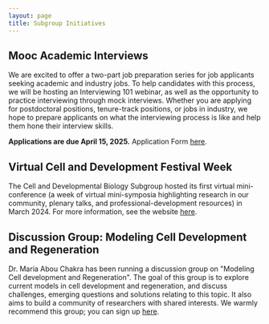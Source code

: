 ```yaml
---
layout: page
title: Subgroup Initiatives
---
```


## Mooc Academic Interviews

We are excited to offer a two-part job preparation series for job applicants seeking academic and industry jobs. To help candidates with this process, we will be hosting an Interviewing 101 webinar, as well as the opportunity to practice interviewing through mock interviews. Whether you are applying for postdoctoral positions, tenure-track positions, or jobs in industry, we hope to prepare applicants on what the interviewing process is like and help them hone their interview skills. 

**Applications are due April 15, 2025.**
Application Form [here](https://forms.gle/ij3SArY1ZpbyX88Z6).  

## Virtual Cell and Development Festival Week

The Cell and Developmental Biology Subgroup hosted its first virtual mini-conference (a week of virtual mini-symposia highlighting research in our community, plenary talks, and professional-development resources) in March 2024. For more information, see the website [here](https://smb-celldevbio.github.io/cdevfestival/).


## Discussion Group: Modeling Cell Development and Regeneration 

Dr. Maria Abou Chakra has been running a discussion group on "Modeling Cell
development and Regeneration". The goal of this group is to explore current
models in cell development and regeneration, and discuss challenges, emerging
questions and solutions relating to this topic. It also aims to build a community of
researchers with shared interests. We warmly recommend this group; you can sign up [here](https://join.slack.com/t/modeling-cell-dev/shared_invite/zt-oguwfa02-KWUWhGPw6u7HAgy1tp8QRw).
